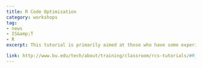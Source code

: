 ```yaml
---
title: R Code Optimization
category: workshops
tag: 
- news
- IS&amp;T
- R
excerpt: This tutorial is primarily aimed at those who have some experience working in a Linux environment and programming in R. The topics covered in this tutorial&colon; debugging and profiling R code, choosing the right functions to speed-up your code, parallelization techniques, tuning your code for faster performance on the SCC cluster. 

link: http://www.bu.edu/tech/about/training/classroom/rcs-tutorials/#R_OPTIMIZATION
---
```

